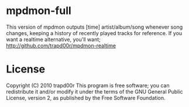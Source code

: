 mpdmon-full
===========
 This version of mpdmon outputs [time] artist/album/song whenever song
 changes, keeping a history of recently played tracks for reference.
 If you want a realtime alternative, you'll want;
 http://github.com/trapd00r/mpdmon-realtime

 License
 =======
 Copyright (C) 2010 trapd00r
 This program is free software; you can redistribute it and/or modify it under
 the terms of the GNU General Public License, version 2, as published by the
 Free Software Foundation.
